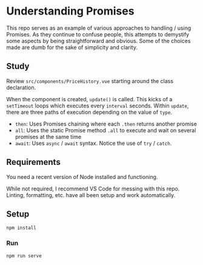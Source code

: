 # Understanding Promises

This repo serves as an example of various approaches to handling / using Promises. As they continue to confuse people, this attempts to demystify some aspects by being straightforward and obvious. Some of the choices made are dumb for the sake of simplicity and clarity.

## Study

Review `src/components/PriceHistory.vue` starting around the class declaration.

When the component is created, `update()` is called. This kicks of a `setTimeout` loops which executes every `interval` seconds. Within `update`, there are three paths of execution depending on the value of `type`.

- `then`: Uses Promises chaining where each `.then` returns another promise
- `all`: Uses the static Promise method `.all` to execute and wait on several promises at the same time
- `await`: Uses `async` / `await` syntax. Notice the use of `try` / `catch`.

## Requirements
You need a recent version of Node installed and functioning.

While not required, I recommend VS Code for messing with this repo. Linting, formatting, etc. have all been setup and work automatically.

## Setup
```
npm install
```

### Run
```
npm run serve
```
